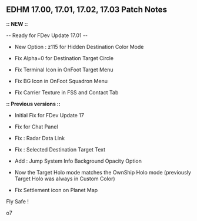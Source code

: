 ## EDHM 17.00, 17.01, 17.02, 17.03 Patch Notes

**:: NEW ::**

-- Ready for FDev Update 17.01 --

- New Option : z115 for Hidden Destination Color Mode

- Fix Alpha=0 for Destination Target Circle

- Fix Terminal Icon in OnFoot Target Menu

- Fix BG Icon in OnFoot Squadron Menu

- Fix Carrier Texture in FSS and Contact Tab


**:: Previous versions ::**

- Initial Fix for FDev Update 17

- Fix for Chat Panel

- Fix : Radar Data Link

- Fix : Selected Destination Target Text

- Add : Jump System Info Background Opacity Option

- Now the Target Holo mode matches the OwnShip Holo mode (previously Target Holo was always in Custom Color)

- Fix Settlement icon on Planet Map


Fly Safe !

o7
